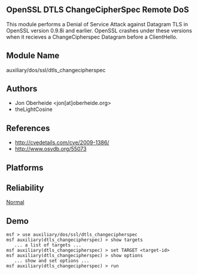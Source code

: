 ## OpenSSL DTLS ChangeCipherSpec Remote DoS

This module performs a Denial of Service Attack against 
Datagram TLS in OpenSSL version 0.9.8i and earlier. OpenSSL 
crashes under these versions when it recieves a 
ChangeCipherspec Datagram before a ClientHello.


## Module Name
auxiliary/dos/ssl/dtls_changecipherspec

## Authors
* Jon Oberheide <jon[at]oberheide.org>
* theLightCosine


## References
* http://cvedetails.com/cve/2009-1386/
* http://www.osvdb.org/55073




## Platforms


## Reliability
[Normal](https://github.com/rapid7/metasploit-framework/wiki/Exploit-Ranking)

## Demo

```
msf > use auxiliary/dos/ssl/dtls_changecipherspec
msf auxiliary(dtls_changecipherspec) > show targets
   ... a list of targets ...
msf auxiliary(dtls_changecipherspec) > set TARGET <target-id>
msf auxiliary(dtls_changecipherspec) > show options
   ... show and set options ...
msf auxiliary(dtls_changecipherspec) > run
```
    
    